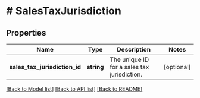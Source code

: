# # SalesTaxJurisdiction

## Properties

Name | Type | Description | Notes
------------ | ------------- | ------------- | -------------
**sales_tax_jurisdiction_id** | **string** | The unique ID for a sales tax jurisdiction. | [optional]

[[Back to Model list]](../../README.md#models) [[Back to API list]](../../README.md#endpoints) [[Back to README]](../../README.md)
